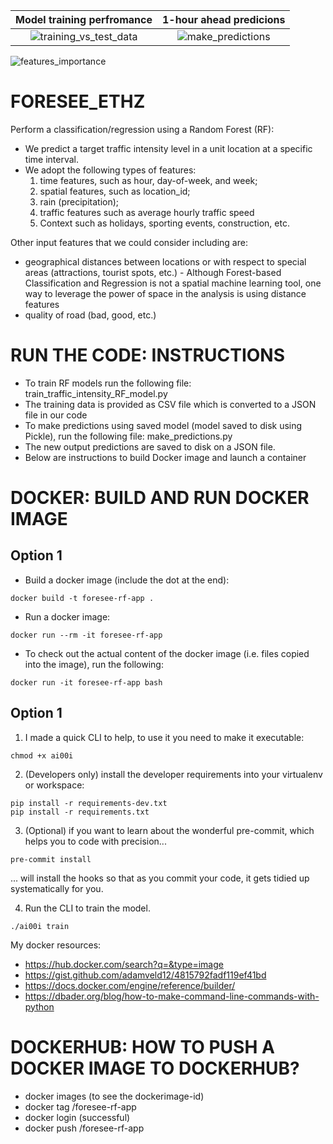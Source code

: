 

Model training perfromance    |  1-hour ahead predicions 
:-------------------------:|:-------------------------:
![training_vs_test_data](https://user-images.githubusercontent.com/16349565/105021136-7dd22000-5a48-11eb-83a3-57ffb2b9101b.png)  | ![make_predictions](https://user-images.githubusercontent.com/16349565/105020775-08fee600-5a48-11eb-8e70-540e4a7c3ad3.png)

![features_importance](https://user-images.githubusercontent.com/16349565/105380381-1b2a8100-5c0e-11eb-905d-93724d82d553.png)


# FORESEE_ETHZ
Perform a classification/regression using a Random Forest (RF):
- We predict a target traffic intensity level in a unit location at a specific time interval. 
- We adopt the following types of features: 
  1) time features, such as hour, day-of-week, and week; 
  2) spatial features, such as location_id; 
  3) rain (precipitation); 
  4) traffic features such as average hourly traffic speed
  5) Context such as holidays, sporting events, construction, etc.  

Other input features that we could consider including are:
- geographical distances between locations or with respect to special areas (attractions, tourist spots, etc.) - Although Forest-based Classification and Regression is not a spatial machine learning tool, one way to leverage the power of space in the  analysis is using distance features
- quality of road (bad, good, etc.)

# RUN THE CODE: INSTRUCTIONS
- To train RF models run the following file: train_traffic_intensity_RF_model.py
- The training data is provided as CSV file which is converted to a JSON file in our code
- To make predictions using saved model (model saved to disk using Pickle), run the following file:  make_predictions.py
- The new output predictions are saved to disk on a JSON file.
- Below are instructions to build Docker image and launch a container

# DOCKER: BUILD AND RUN DOCKER IMAGE
## Option 1
- Build a docker image (include the dot at the end): 
```
docker build -t foresee-rf-app .
```

- Run a docker image: 
```
docker run --rm -it foresee-rf-app
```

- To check out the actual content of the docker image (i.e. files copied into the image), run the following: 
```
docker run -it foresee-rf-app bash
```


## Option 1

1. I made a quick CLI to help, to use it you need to make it executable:
```
chmod +x ai00i
```

2. (Developers only) install the developer requirements into your virtualenv or workspace:
```
pip install -r requirements-dev.txt
pip install -r requirements.txt
```

3. (Optional) if you want to learn about the wonderful pre-commit, which helps you to code with precision...
```
pre-commit install
```
... will install the hooks so that as you commit your code, it gets tidied up systematically for you.

4. Run the CLI to train the model.
```
./ai00i train
```


My docker resources:
- https://hub.docker.com/search?q=&type=image
- https://gist.github.com/adamveld12/4815792fadf119ef41bd
- https://docs.docker.com/engine/reference/builder/
- https://dbader.org/blog/how-to-make-command-line-commands-with-python

# DOCKERHUB: HOW TO PUSH A DOCKER IMAGE TO DOCKERHUB?
- docker images (to see the dockerimage-id)
- docker tag <dockerimage-id> <dockerhub-user-id>/foresee-rf-app
- docker login (successful)
- docker push <dockerhub-id>/foresee-rf-app



